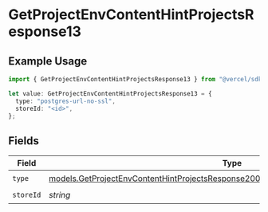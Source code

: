# GetProjectEnvContentHintProjectsResponse13

## Example Usage

```typescript
import { GetProjectEnvContentHintProjectsResponse13 } from "@vercel/sdk/models/getprojectenvop.js";

let value: GetProjectEnvContentHintProjectsResponse13 = {
  type: "postgres-url-no-ssl",
  storeId: "<id>",
};
```

## Fields

| Field                                                                                                                                                                              | Type                                                                                                                                                                               | Required                                                                                                                                                                           | Description                                                                                                                                                                        |
| ---------------------------------------------------------------------------------------------------------------------------------------------------------------------------------- | ---------------------------------------------------------------------------------------------------------------------------------------------------------------------------------- | ---------------------------------------------------------------------------------------------------------------------------------------------------------------------------------- | ---------------------------------------------------------------------------------------------------------------------------------------------------------------------------------- |
| `type`                                                                                                                                                                             | [models.GetProjectEnvContentHintProjectsResponse200ApplicationJSONResponseBody313Type](../models/getprojectenvcontenthintprojectsresponse200applicationjsonresponsebody313type.md) | :heavy_check_mark:                                                                                                                                                                 | N/A                                                                                                                                                                                |
| `storeId`                                                                                                                                                                          | *string*                                                                                                                                                                           | :heavy_check_mark:                                                                                                                                                                 | N/A                                                                                                                                                                                |
